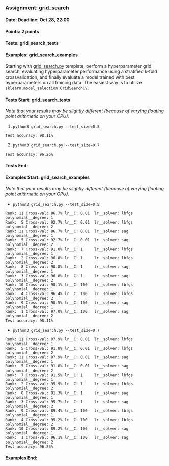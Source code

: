 ### Assignment: grid_search
#### Date: Deadline: Oct 28, 22:00
#### Points: 2 points
#### Tests: grid_search_tests
#### Examples: grid_search_examples

Starting with [grid_search.py](https://github.com/ufal/npfl129/tree/master/labs/03/grid_search.py)
template, perform a hyperparameter grid search, evaluating hyperparameter performance
using a stratified k-fold crossvalidation, and finally evaluate a model
trained with best hyperparameters on all training data. The easiest way is
to utilize `sklearn.model_selection.GridSearchCV`.

#### Tests Start: grid_search_tests
_Note that your results may be slightly different (because of varying floating point arithmetic on your CPU)._

1. `python3 grid_search.py --test_size=0.5`
```
Test accuracy: 98.11%
```

2. `python3 grid_search.py --test_size=0.7`
```
Test accuracy: 96.26%
```
#### Tests End:
#### Examples Start: grid_search_examples
_Note that your results may be slightly different (because of varying floating point arithmetic on your CPU)._

- `python3 grid_search.py --test_size=0.5`
```
Rank: 11 Cross-val: 86.7% lr__C: 0.01  lr__solver: lbfgs polynomial__degree: 1
Rank:  5 Cross-val: 92.7% lr__C: 0.01  lr__solver: lbfgs polynomial__degree: 2
Rank: 11 Cross-val: 86.7% lr__C: 0.01  lr__solver: sag   polynomial__degree: 1
Rank:  5 Cross-val: 92.7% lr__C: 0.01  lr__solver: sag   polynomial__degree: 2
Rank:  7 Cross-val: 91.0% lr__C: 1     lr__solver: lbfgs polynomial__degree: 1
Rank:  2 Cross-val: 96.8% lr__C: 1     lr__solver: lbfgs polynomial__degree: 2
Rank:  8 Cross-val: 90.8% lr__C: 1     lr__solver: sag   polynomial__degree: 1
Rank:  3 Cross-val: 96.8% lr__C: 1     lr__solver: sag   polynomial__degree: 2
Rank: 10 Cross-val: 90.1% lr__C: 100   lr__solver: lbfgs polynomial__degree: 1
Rank:  4 Cross-val: 96.4% lr__C: 100   lr__solver: lbfgs polynomial__degree: 2
Rank:  9 Cross-val: 90.5% lr__C: 100   lr__solver: sag   polynomial__degree: 1
Rank:  1 Cross-val: 97.0% lr__C: 100   lr__solver: sag   polynomial__degree: 2
Test accuracy: 98.11%
```

- `python3 grid_search.py --test_size=0.7`
```
Rank: 11 Cross-val: 87.9% lr__C: 0.01  lr__solver: lbfgs polynomial__degree: 1
Rank:  5 Cross-val: 91.8% lr__C: 0.01  lr__solver: lbfgs polynomial__degree: 2
Rank: 11 Cross-val: 87.9% lr__C: 0.01  lr__solver: sag   polynomial__degree: 1
Rank:  5 Cross-val: 91.8% lr__C: 0.01  lr__solver: sag   polynomial__degree: 2
Rank:  7 Cross-val: 91.5% lr__C: 1     lr__solver: lbfgs polynomial__degree: 1
Rank:  2 Cross-val: 95.9% lr__C: 1     lr__solver: lbfgs polynomial__degree: 2
Rank:  8 Cross-val: 91.3% lr__C: 1     lr__solver: sag   polynomial__degree: 1
Rank:  3 Cross-val: 95.7% lr__C: 1     lr__solver: sag   polynomial__degree: 2
Rank:  9 Cross-val: 89.4% lr__C: 100   lr__solver: lbfgs polynomial__degree: 1
Rank:  4 Cross-val: 95.2% lr__C: 100   lr__solver: lbfgs polynomial__degree: 2
Rank: 10 Cross-val: 89.2% lr__C: 100   lr__solver: sag   polynomial__degree: 1
Rank:  1 Cross-val: 96.1% lr__C: 100   lr__solver: sag   polynomial__degree: 2
Test accuracy: 96.26%
```
#### Examples End:
